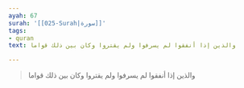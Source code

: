 ```yaml
---
ayah: 67
surah: '[[025-Surah|سورة]]'
tags:
- quran
text: والذين إذا أنفقوا لم يسرفوا ولم يقتروا وكان بين ذلك قواما

---
```

> والذين إذا أنفقوا لم يسرفوا ولم يقتروا وكان بين ذلك قواما
